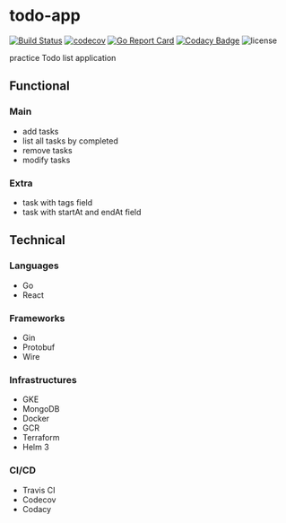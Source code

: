 # todo-app

[![Build Status](https://travis-ci.com/blackhorseya/todo-app.svg?branch=main)](https://travis-ci.com/blackhorseya/todo-app)
[![codecov](https://codecov.io/gh/blackhorseya/todo-app/branch/main/graph/badge.svg?token=SV4V6G6QZJ)](https://codecov.io/gh/blackhorseya/todo-app)
[![Go Report Card](https://goreportcard.com/badge/github.com/blackhorseya/todo-app)](https://goreportcard.com/report/github.com/blackhorseya/todo-app)
[![Codacy Badge](https://app.codacy.com/project/badge/Grade/39294b20d6aa45be9a2aa4c109afde5d)](https://www.codacy.com/gh/blackhorseya/todo-app/dashboard?utm_source=github.com&amp;utm_medium=referral&amp;utm_content=blackhorseya/todo-app&amp;utm_campaign=Badge_Grade)
![license](https://img.shields.io/github/license/blackhorseya/todo-app)

practice Todo list application

## Functional

### Main

-   add tasks
-   list all tasks by completed
-   remove tasks
-   modify tasks

### Extra

-   task with tags field
-   task with startAt and endAt field 

## Technical

### Languages

-   Go
-   React

### Frameworks

-   Gin
-   Protobuf
-   Wire

### Infrastructures

-   GKE
-   MongoDB
-   Docker
-   GCR
-   Terraform
-   Helm 3

### CI/CD

-   Travis CI
-   Codecov
-   Codacy
